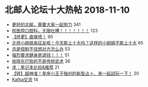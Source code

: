 # 北邮人论坛十大热帖 2018-11-10

- [更好的北邮，需要大家一起努力](https://bbs.byr.cn/article/Talking/6065945) 341
- [校医院口腔科，无限吐槽！！！！！！！](https://bbs.byr.cn/article/Health/213798) 123
- [【终更】直接喷！](https://bbs.byr.cn/article/Picture/3227153) 90
- [北师小姐姐来征友啦！今天能上十大吗？这样的小姐姐不能上十大](https://bbs.byr.cn/article/Friends/1897970) 65
- [总是控制不住想对方怎么办](https://bbs.byr.cn/article/Feeling/3086312) 53
- [强烈要求健身房退钱！！！](https://bbs.byr.cn/article/Gymnasium/109816) 51
- [徐晓东打败的不是传统武术](https://bbs.byr.cn/article/Kungfu/12855) 36
- [求：笔记本比较&amp;推荐](https://bbs.byr.cn/article/DigiLife/305971) 21
- [【转】超神准！星座小王子独创的新型占卜、來一起試玩一下！](https://bbs.byr.cn/article/Constellations/326533) 20
- [Kafka交流](https://bbs.byr.cn/article/Java/60072) 14


